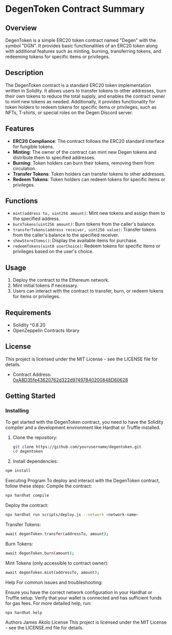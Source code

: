 # DegenToken Contract Summary

## Overview
DegenToken is a simple ERC20 token contract named "Degen" with the symbol "DGN". It provides basic functionalities of an ERC20 token along with additional features such as minting, burning, transferring tokens, and redeeming tokens for specific items or privileges.

## Description
The DegenToken contract is a standard ERC20 token implementation written in Solidity. It allows users to transfer tokens to other addresses, burn their own tokens to reduce the total supply, and enables the contract owner to mint new tokens as needed. Additionally, it provides functionality for token holders to redeem tokens for specific items or privileges, such as NFTs, T-shirts, or special roles on the Degen Discord server.

## Features
- **ERC20 Compliance**: The contract follows the ERC20 standard interface for fungible tokens.
- **Minting**: The owner of the contract can mint new Degen tokens and distribute them to specified addresses.
- **Burning**: Token holders can burn their tokens, removing them from circulation.
- **Transfer Tokens**: Token holders can transfer tokens to other addresses.
- **Redeem Tokens**: Token holders can redeem tokens for specific items or privileges.

## Functions
- `mint(address to, uint256 amount)`: Mint new tokens and assign them to the specified address.
- `burnTokens(uint256 amount)`: Burn tokens from the caller's balance.
- `transferTokens(address receiver, uint256 value)`: Transfer tokens from the caller's balance to the specified receiver.
- `showStoreItems()`: Display the available items for purchase.
- `redeemTokens(uint8 userChoice)`: Redeem tokens for specific items or privileges based on the user's choice.

## Usage
1. Deploy the contract to the Ethereum network.
2. Mint initial tokens if necessary.
3. Users can interact with the contract to transfer, burn, or redeem tokens for items or privileges.

## Requirements
- Solidity ^0.8.20
- OpenZeppelin Contracts library

## License
This project is licensed under the MIT License - see the LICENSE file for details.


- Contract Address: [0xA8D35fe43620762d322d97497840200848D60628](https://testnet.snowtrace.io/address/0xA8D35fe43620762d322d97497840200848D60628)

## Getting Started

### Installing
To get started with the DegenToken contract, you need to have the Solidity compiler and a development environment like Hardhat or Truffle installed.

1. Clone the repository:
   ```sh
   git clone https://github.com/yourusername/degentoken.git
   cd degentoken
   ```
2. Install dependencies:
  ```sh
  npm install
  ```
Executing Program
To deploy and interact with the DegenToken contract, follow these steps:
Compile the contract:
  ```sh
  npx hardhat compile
  ```

Deploy the contract:
  ```sh
  npx hardhat run scripts/deploy.js --network <network-name>
  ```
Transfer Tokens:
  ```sh
  await degenToken.transfer(addressTo, amount);
  ```
Burn Tokens:
  ```sh
  await degenToken.burn(amount);
  ```
Mint Tokens (only accessible to contract owner):
  ```sh
  await degenToken.mint(addressTo, amount);
  ```
Help
For common issues and troubleshooting:

Ensure you have the correct network configuration in your Hardhat or Truffle setup.
Verify that your wallet is connected and has sufficient funds for gas fees.
For more detailed help, run:

  ```sh
  npx hardhat help
  ```
Authors
James Akolo
License
This project is licensed under the MIT License - see the LICENSE.md file for details.
